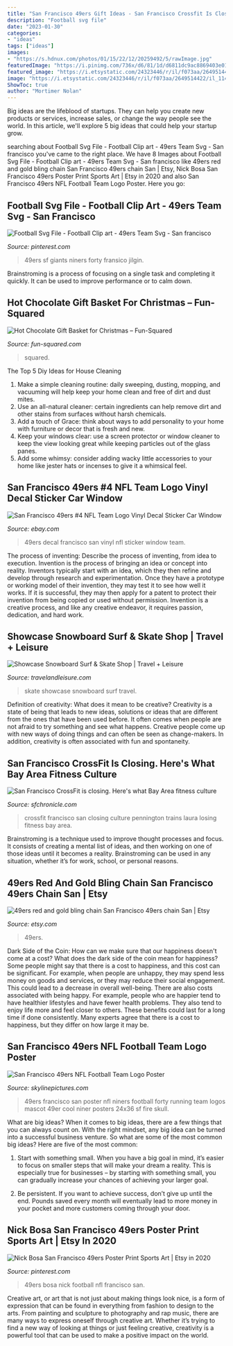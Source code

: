 ```yaml
---
title: "San Francisco 49ers Gift Ideas - San Francisco Crossfit Is Closing. Here&#039;s What Bay Area Fitness Culture"
description: "Football svg file"
date: "2023-01-30"
categories:
- "ideas"
tags: ["ideas"]
images:
- "https://s.hdnux.com/photos/01/15/22/12/20259492/5/rawImage.jpg"
featuredImage: "https://i.pinimg.com/736x/d6/81/1d/d6811dc9ac8869403e01ecbde118b3e5.jpg"
featured_image: "https://i.etsystatic.com/24323446/r/il/f073aa/2649514422/il_1140xN.2649514422_7vgk.jpg"
image: "https://i.etsystatic.com/24323446/r/il/f073aa/2649514422/il_1140xN.2649514422_7vgk.jpg"
ShowToc: true
author: "Mortimer Nolan"
---
```



Big ideas are the lifeblood of startups. They can help you create new products or services, increase sales, or change the way people see the world. In this article, we'll explore 5 big ideas that could help your startup grow.

	

		
searching about Football Svg File - Football Clip art - 49ers Team Svg - San francisco you've came to the right place. We have 8 Images about Football Svg File - Football Clip art - 49ers Team Svg - San francisco like 49ers red and gold bling chain San Francisco 49ers chain San | Etsy, Nick Bosa San Francisco 49ers Poster Print Sports Art | Etsy in 2020 and also San Francisco 49ers NFL Football Team Logo Poster. Here you go:
		
    
## Football Svg File - Football Clip Art - 49ers Team Svg - San Francisco

<img loading=lazy src="https://i.pinimg.com/736x/28/4e/92/284e92aef3e9b0a127da878870821309.jpg" onerror="this.onerror=null;this.src='https://tse2.mm.bing.net/th?id=OIP.IKp3IFdjIXU7VuScKMa_NgHaEV&amp;pid=15.1';" alt="Football Svg File - Football Clip art - 49ers Team Svg - San francisco">

_Source: pinterest.com_

>49ers sf giants niners forty fransico jilgin. 

	

Brainstroming is a process of focusing on a single task and completing it quickly. It can be used to improve performance or to calm down.

    
## Hot Chocolate Gift Basket For Christmas – Fun-Squared

<img loading=lazy src="https://fun-squared.com/wp-content/uploads/2016/10/HotChocolateGiftBasket.jpg" onerror="this.onerror=null;this.src='https://tse3.mm.bing.net/th?id=OIP.XdqeFRWve68X6OQacPUw_gHaKc&amp;pid=15.1';" alt="Hot Chocolate Gift Basket for Christmas – Fun-Squared">

_Source: fun-squared.com_

>squared. 

	

The Top 5 Diy Ideas for House Cleaning
1. Make a simple cleaning routine: daily sweeping, dusting, mopping, and vacuuming will help keep your home clean and free of dirt and dust mites.
2. Use an all-natural cleaner: certain ingredients can help remove dirt and other stains from surfaces without harsh chemicals.
3. Add a touch of Grace: think about ways to add personality to your home with furniture or decor that is fresh and new.
4. Keep your windows clear: use a screen protector or window cleaner to keep the view looking great while keeping particles out of the glass panes.
5. Add some whimsy: consider adding wacky little accessories to your home like jester hats or incenses to give it a whimsical feel.

    
## San Francisco 49ers #4 NFL Team Logo Vinyl Decal Sticker Car Window

<img loading=lazy src="http://i.ebayimg.com/images/i/310875163291-0-1/s-l1000.jpg" onerror="this.onerror=null;this.src='https://tse4.mm.bing.net/th?id=OIP.N-hv7TnB_XyPKAJOijyX8wHaHa&amp;pid=15.1';" alt="San Francisco 49ers #4 NFL Team Logo Vinyl Decal Sticker Car Window">

_Source: ebay.com_

>49ers decal francisco san vinyl nfl sticker window team. 

	

The process of inventing: Describe the process of inventing, from idea to execution.
Invention is the process of bringing an idea or concept into reality. Inventors typically start with an idea, which they then refine and develop through research and experimentation. Once they have a prototype or working model of their invention, they may test it to see how well it works. If it is successful, they may then apply for a patent to protect their invention from being copied or used without permission. Invention is a creative process, and like any creative endeavor, it requires passion, dedication, and hard work.

    
## Showcase Snowboard Surf &amp; Skate Shop | Travel + Leisure

<img loading=lazy src="http://cdn-image.travelandleisure.com/sites/default/files/styles/1600x1000/public/1492439323/showcase-snowboard-surf-and-skate-whistler-ws0317.jpg?itok=4OGA6Rrg" onerror="this.onerror=null;this.src='https://tse3.mm.bing.net/th?id=OIP.XgpJt08Y1-aaTdz2nfI5fgHaEo&amp;pid=15.1';" alt="Showcase Snowboard Surf &amp; Skate Shop | Travel + Leisure">

_Source: travelandleisure.com_

>skate showcase snowboard surf travel. 

	

Definition of creativity: What does it mean to be creative?
Creativity is a state of being that leads to new ideas, solutions or ideas that are different from the ones that have been used before. It often comes when people are not afraid to try something and see what happens. Creative people come up with new ways of doing things and can often be seen as change-makers. In addition, creativity is often associated with fun and spontaneity.

    
## San Francisco CrossFit Is Closing. Here&#039;s What Bay Area Fitness Culture

<img loading=lazy src="https://s.hdnux.com/photos/01/15/22/12/20259492/5/rawImage.jpg" onerror="this.onerror=null;this.src='https://tse3.mm.bing.net/th?id=OIP.DzHva6AQJ6_rUJgQAwVuQgHaE7&amp;pid=15.1';" alt="San Francisco CrossFit is closing. Here&#039;s what Bay Area fitness culture">

_Source: sfchronicle.com_

>crossfit francisco san closing culture pennington trains laura losing fitness bay area. 

	

Brainstroming is a technique used to improve thought processes and focus. It consists of creating a mental list of ideas, and then working on one of those ideas until it becomes a reality. Brainstroming can be used in any situation, whether it’s for work, school, or personal reasons.

    
## 49ers Red And Gold Bling Chain San Francisco 49ers Chain San | Etsy

<img loading=lazy src="https://i.etsystatic.com/24323446/r/il/f073aa/2649514422/il_1140xN.2649514422_7vgk.jpg" onerror="this.onerror=null;this.src='https://tse3.mm.bing.net/th?id=OIP.YnT-acv1-1XlWlKqBt27hAHaJ4&amp;pid=15.1';" alt="49ers red and gold bling chain San Francisco 49ers chain San | Etsy">

_Source: etsy.com_

>49ers. 

	

Dark Side of the Coin: How can we make sure that our happiness doesn't come at a cost?
What does the dark side of the coin mean for happiness?
Some people might say that there is a cost to happiness, and this cost can be significant. For example, when people are unhappy, they may spend less money on goods and services, or they may reduce their social engagement. This could lead to a decrease in overall well-being.
There are also costs associated with being happy. For example, people who are happier tend to have healthier lifestyles and have fewer health problems. They also tend to enjoy life more and feel closer to others. These benefits could last for a long time if done consistently.
Many experts agree that there is a cost to happiness, but they differ on how large it may be.

    
## San Francisco 49ers NFL Football Team Logo Poster

<img loading=lazy src="http://www.skylinepictures.com/San_Francisco_large_T-RP4733.jpg" onerror="this.onerror=null;this.src='https://tse1.mm.bing.net/th?id=OIP.wJr2dV8Y-JEg4OY4vndhswHaLP&amp;pid=15.1';" alt="San Francisco 49ers NFL Football Team Logo Poster">

_Source: skylinepictures.com_

>49ers francisco san poster nfl niners football forty running team logos mascot 49er cool niner posters 24x36 sf fire skull. 

	

What are big ideas?
When it comes to big ideas, there are a few things that you can always count on. With the right mindset, any big idea can be turned into a successful business venture. So what are some of the most common big ideas? Here are five of the most common:
1. Start with something small. When you have a big goal in mind, it’s easier to focus on smaller steps that will make your dream a reality. This is especially true for businesses – by starting with something small, you can gradually increase your chances of achieving your larger goal.

2. Be persistent. If you want to achieve success, don’t give up until the end. Pounds saved every month will eventually lead to more money in your pocket and more customers coming through your door.

    
## Nick Bosa San Francisco 49ers Poster Print Sports Art | Etsy In 2020

<img loading=lazy src="https://i.pinimg.com/736x/d6/81/1d/d6811dc9ac8869403e01ecbde118b3e5.jpg" onerror="this.onerror=null;this.src='https://tse2.mm.bing.net/th?id=OIP.3h8TRXzCJcPhT6FclVlS8wHaKX&amp;pid=15.1';" alt="Nick Bosa San Francisco 49ers Poster Print Sports Art | Etsy in 2020">

_Source: pinterest.com_

>49ers bosa nick football nfl francisco san. 

	

Creative art, or art that is not just about making things look nice, is a form of expression that can be found in everything from fashion to design to the arts. From painting and sculpture to photography and rap music, there are many ways to express oneself through creative art. Whether it’s trying to find a new way of looking at things or just feeling creative, creativity is a powerful tool that can be used to make a positive impact on the world.

